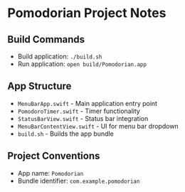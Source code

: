 # Pomodorian Project Notes

## Build Commands

- Build application: `./build.sh`
- Run application: `open build/Pomodorian.app`

## App Structure

- `MenuBarApp.swift` - Main application entry point
- `PomodoroTimer.swift` - Timer functionality
- `StatusBarView.swift` - Status bar integration
- `MenuBarContentView.swift` - UI for menu bar dropdown
- `build.sh` - Builds the app bundle

## Project Conventions

- App name: `Pomodorian`
- Bundle identifier: `com.example.pomodorian`